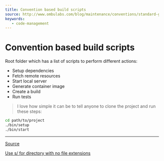 ```yaml
---
title: Convention based build scripts
source: http://www.ombulabs.com/blog/maintenance/conventions/standard-getting-started.html
keywords: 
   - code-management
---
```


# Convention based build scripts

Root folder which has a list of scripts to perform different actions:

* Setup dependencies 
* Fetch remote resources 
* Start local server
* Generate container image 
* Create a build
* Run tests

> I love how simple it can be to tell anyone to clone the project and run these steps:

```bash
cd path/to/project
./bin/setup
./bin/start
```

----

[Source](http://www.ombulabs.com/blog/maintenance/conventions/standard-getting-started.html)

[Use s/ for directory with no file extensions](./20191126175057.md)